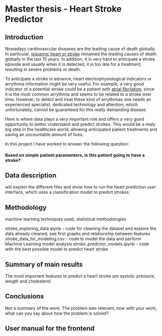 # Master thesis - Heart Stroke Predictor

## Introduction

Nowadays cardiovascular diseases are the leading cause of death globally. In particular, [isquemic heart or stroke](https://ourworldindata.org/causes-of-death#what-do-people-die-from) remained the leading causes of death globally in the last 15 years. In addition, it is very hard to anticipate a stroke episode and usually when it is detected, it is too late for a treatment, resulting in severe problems or death.

To anticipate a stroke in advance, heart electrophysiological indicators or arrythmia information might be very useful. For example, a very good indicator of a potential stroke could be a patient with [atrial fibrilation](https://www.cdc.gov/heartdisease/atrial_fibrillation.htm), since it is the most common arrythmia and seems to be related to a stroke over time. However, to detect and treat these kind of arrythmias one needs an experienced specialist, dedicated technology and attention, which unfortunately, cannot be guaranteed for this really demanding disease. 

Here is where data plays a very important role and offers a very good opportunity to better understand and predict strokes. This would be a realy big step in the healthcare world, allowing anticipated patient treatments and saving an uncountable amount of lives.

In this project I have worked to answer the following question: 

#### Based on simple patient paramenters, is this patient going to have a stroke?

## Data description

will explain the different files and show how to run the heart prediction user interface, which uses a classification model to predict strokes:


## Methodology
machine learning techniques used, statistical methodologies

stroke_exploring_data.ipynb - code for cleaning the dataset and explore the data already cleaned, see first graphs and relationship between features
stroke_data_for_modeling.csv - code to model the data and perform Machine Learning model analysis
stroke_predictor_models.ipynb - code with the best possible model to predict heart stroke

## Summary of main results
The most important features to predict a heart stroke are systolic pressure, weigth and cholesterol

## Conclusions
Not a summary of the work. The problem was relevant, now with your work, what can you say about how the problem is solved?

## User manual for the frontend




